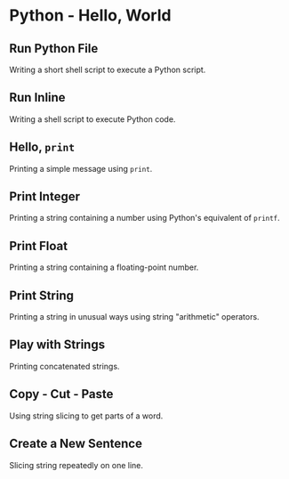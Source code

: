 # Python - Hello, World

## Run Python File
Writing a short shell script to execute a Python script.

## Run Inline
Writing a shell script to execute Python code.

## Hello, `print`
Printing a simple message using `print`.

## Print Integer
Printing a string containing a number using Python's equivalent of `printf`.

## Print Float
Printing a string containing a floating-point number.

## Print String
Printing a string in unusual ways using string "arithmetic" operators.

## Play with Strings
Printing concatenated strings.

## Copy - Cut - Paste
Using string slicing to get parts of a word.

## Create a New Sentence
Slicing string repeatedly on one line.
